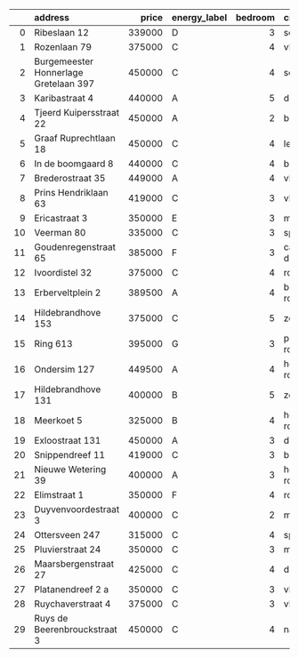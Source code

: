|    | address                               |   price | energy_label   |   bedroom | city                   |   house_age |   house_id |
|---:|:--------------------------------------|--------:|:---------------|----------:|:-----------------------|------------:|-----------:|
|  0 | Ribeslaan 12                          |  339000 | D              |         3 | schiedam               |          69 |   43497423 |
|  1 | Rozenlaan 79                          |  375000 | C              |         4 | vlaardingen            |          96 |   43490316 |
|  2 | Burgemeester Honnerlage Gretelaan 397 |  450000 | C              |         4 | schiedam               |          35 |   43481836 |
|  3 | Karibastraat 4                        |  440000 | A              |         5 | delft                  |          34 |   43495676 |
|  4 | Tjeerd Kuipersstraat 22               |  450000 | A              |         2 | bergschenhoek          |           4 |   43496701 |
|  5 | Graaf Ruprechtlaan 18                 |  450000 | C              |         4 | leidschendam           |          59 |   43490706 |
|  6 | In de boomgaard 8                     |  440000 | C              |         4 | bergschenhoek          |          56 |   43497516 |
|  7 | Brederostraat 35                      |  449000 | A              |         4 | vlaardingen            |          16 |   43495791 |
|  8 | Prins Hendriklaan 63                  |  419000 | C              |         3 | vlaardingen            |          86 |   43481187 |
|  9 | Ericastraat 3                         |  350000 | E              |         3 | monster                |          62 |   43482083 |
| 10 | Veerman 80                            |  335000 | C              |         3 | spijkenisse            |          44 |   43495738 |
| 11 | Goudenregenstraat 65                  |  385000 | F              |         3 | capelle-aan-den-ijssel |          90 |   43482386 |
| 12 | Ivoordistel 32                        |  375000 | C              |         4 | rotterdam              |          51 |   43482527 |
| 13 | Erberveltplein 2                      |  389500 | A              |         4 | berkel-en-rodenrijs    |          63 |   43496673 |
| 14 | Hildebrandhove 153                    |  375000 | C              |         5 | zoetermeer             |          46 |   43498791 |
| 15 | Ring 613                              |  395000 | G              |         3 | pernis-rotterdam       |          97 |   43496243 |
| 16 | Ondersim 127                          |  449500 | A              |         4 | hoogvliet-rotterdam    |          19 |   43481133 |
| 17 | Hildebrandhove 131                    |  400000 | B              |         5 | zoetermeer             |          45 |   43495847 |
| 18 | Meerkoet 5                            |  325000 | B              |         4 | hoogvliet-rotterdam    |          43 |   43495304 |
| 19 | Exloostraat 131                       |  450000 | A              |         3 | den-haag               |          29 |   43483548 |
| 20 | Snippendreef 11                       |  419000 | C              |         3 | bleiswijk              |          54 |   43495926 |
| 21 | Nieuwe Wetering 39                    |  400000 | A              |         3 | hoogvliet-rotterdam    |          24 |   43484571 |
| 22 | Elimstraat 1                          |  350000 | F              |         4 | rotterdam              |          66 |   43497013 |
| 23 | Duyvenvoordestraat 3                  |  400000 | C              |         2 | monster                |          54 |   43483855 |
| 24 | Ottersveen 247                        |  315000 | C              |         4 | spijkenisse            |          51 |   43481345 |
| 25 | Pluvierstraat 24                      |  350000 | C              |         3 | monster                |          72 |   43484475 |
| 26 | Maarsbergenstraat 27                  |  425000 | C              |         4 | den-haag               |          75 |   43497367 |
| 27 | Platanendreef 2 a                     |  350000 | C              |         3 | vlaardingen            |          40 |   43496667 |
| 28 | Ruychaverstraat 4                     |  375000 | C              |         3 | vlaardingen            |          68 |   43495900 |
| 29 | Ruys de Beerenbrouckstraat 3          |  450000 | C              |         4 | naaldwijk              |          38 |   43481263 |